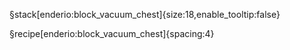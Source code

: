 §stack[enderio:block_vacuum_chest]{size:18,enable_tooltip:false}

§recipe[enderio:block_vacuum_chest]{spacing:4}